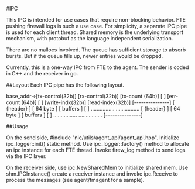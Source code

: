 #IPC

This IPC is intended for use cases that require non-blocking behavior.
FTE pushing firewall logs is such a use case. For simplicity, a separate
IPC pipe is used for each client thread. Shared memory is the underlying
transport mechanism, with protobuf as the language independent serialization.

There are no mallocs involved. The queue has sufficient storage to absorb
bursts. But if the queue fills up, newer entries would be dropped.

Currently, this is a one-way IPC from FTE to the agent. The sender is
coded in C++ and the receiver in go.

##Layout
Each IPC pipe has the following layout.

base_addr->[tx-control(32b)]
           [rx-control(32b)]
           [tx-count  (64b)]
           [               ]
           [err-count (64b)]
           [               ]
           [write-indx(32b)]
           [read-index(32b)]
           [---------------]
           [   {header}    ]
           [   64 byte     ]
           [   buffers     ]
           [               ]
           ................
           ................
           [   {header}    ]
           [   64 byte     ]
           [   buffers     ]
           [               ]
           ................
           ................
           [---------------]

##Usage

On the send side, #include "nic/utils/agent_api/agent_api.hpp".
Initialize ipc_logger::init() static method. Use ipc_logger::factory()
method to allocate an ipc instance for each FTE thread.
Invoke firew_log method to send logs via the IPC layer.

On the receiver side, use ipc.NewSharedMem to initialize shared mem.
Use shm.IPCInstance() create a receiver instance and invoke ipc.Receive to
process the messages (see agent/tmagent for a sample).
